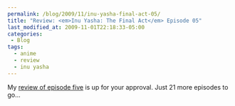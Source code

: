 ```yaml
---
permalink: /blog/2009/11/inu-yasha-final-act-05/
title: "Review: <em>Inu Yasha: The Final Act</em> Episode 05"
last_modified_at: 2009-11-01T22:18:33-05:00
categories:
 - Blog
tags:
  - anime
  - review
  - inu yasha
---
```


My [review of episode five](http://www.mania.com/inu-yasha-final-act-episode-05_article_118601.html) is up for your approval.
Just 21 more episodes to go...